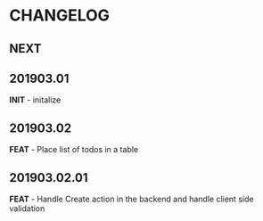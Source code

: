 # CHANGELOG

## NEXT

## 201903.01

**INIT** - initalize

## 201903.02

**FEAT** - Place list of todos in a table

## 201903.02.01

**FEAT** - Handle Create action in the backend and handle client side validation

